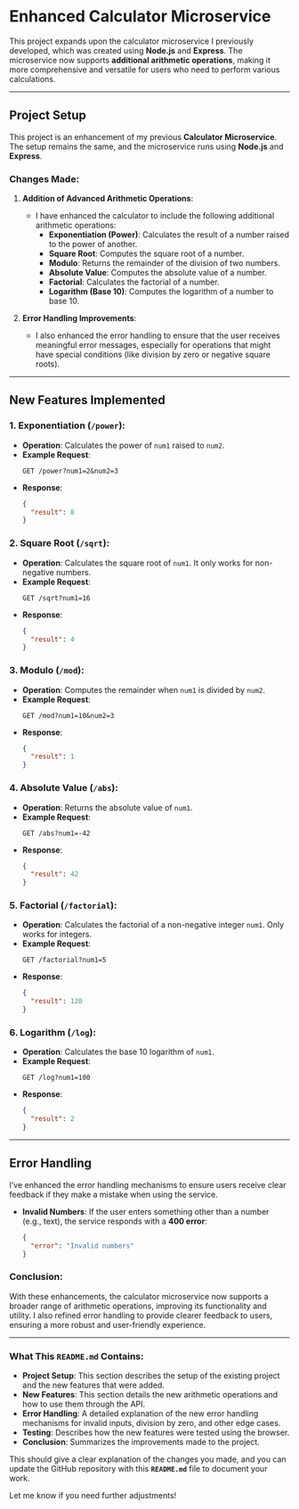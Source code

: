# Enhanced Calculator Microservice

This project expands upon the calculator microservice I previously developed, which was created using **Node.js** and **Express**. The microservice now supports **additional arithmetic operations**, making it more comprehensive and versatile for users who need to perform various calculations.

---

## Project Setup

This project is an enhancement of my previous **Calculator Microservice**. The setup remains the same, and the microservice runs using **Node.js** and **Express**.

### Changes Made:
1. **Addition of Advanced Arithmetic Operations**:
   - I have enhanced the calculator to include the following additional arithmetic operations:
     - **Exponentiation (Power)**: Calculates the result of a number raised to the power of another.
     - **Square Root**: Computes the square root of a number.
     - **Modulo**: Returns the remainder of the division of two numbers.
     - **Absolute Value**: Computes the absolute value of a number.
     - **Factorial**: Calculates the factorial of a number.
     - **Logarithm (Base 10)**: Computes the logarithm of a number to base 10.

2. **Error Handling Improvements**:
   - I also enhanced the error handling to ensure that the user receives meaningful error messages, especially for operations that might have special conditions (like division by zero or negative square roots).

---

## New Features Implemented

### 1. **Exponentiation (`/power`)**:
   - **Operation**: Calculates the power of `num1` raised to `num2`.
   - **Example Request**:
     ```
     GET /power?num1=2&num2=3
     ```
   - **Response**:
     ```json
     {
       "result": 8
     }
     ```

### 2. **Square Root (`/sqrt`)**:
   - **Operation**: Calculates the square root of `num1`. It only works for non-negative numbers.
   - **Example Request**:
     ```
     GET /sqrt?num1=16
     ```
   - **Response**:
     ```json
     {
       "result": 4
     }
     ```

### 3. **Modulo (`/mod`)**:
   - **Operation**: Computes the remainder when `num1` is divided by `num2`.
   - **Example Request**:
     ```
     GET /mod?num1=10&num2=3
     ```
   - **Response**:
     ```json
     {
       "result": 1
     }
     ```

### 4. **Absolute Value (`/abs`)**:
   - **Operation**: Returns the absolute value of `num1`.
   - **Example Request**:
     ```
     GET /abs?num1=-42
     ```
   - **Response**:
     ```json
     {
       "result": 42
     }
     ```

### 5. **Factorial (`/factorial`)**:
   - **Operation**: Calculates the factorial of a non-negative integer `num1`. Only works for integers.
   - **Example Request**:
     ```
     GET /factorial?num1=5
     ```
   - **Response**:
     ```json
     {
       "result": 120
     }
     ```

### 6. **Logarithm (`/log`)**:
   - **Operation**: Calculates the base 10 logarithm of `num1`.
   - **Example Request**:
     ```
     GET /log?num1=100
     ```
   - **Response**:
     ```json
     {
       "result": 2
     }
     ```

---

## Error Handling

I’ve enhanced the error handling mechanisms to ensure users receive clear feedback if they make a mistake when using the service.

- **Invalid Numbers**: If the user enters something other than a number (e.g., text), the service responds with a **400 error**:
  ```json
  {
    "error": "Invalid numbers"
  }

### **Conclusion**:
With these enhancements, the calculator microservice now supports a broader range of arithmetic operations, improving its functionality and utility. I also refined error handling to provide clearer feedback to users, ensuring a more robust and user-friendly experience.


---

### **What This `README.md` Contains:**

- **Project Setup**: This section describes the setup of the existing project and the new features that were added.
- **New Features**: This section details the new arithmetic operations and how to use them through the API.
- **Error Handling**: A detailed explanation of the new error handling mechanisms for invalid inputs, division by zero, and other edge cases.
- **Testing**: Describes how the new features were tested using the browser.
- **Conclusion**: Summarizes the improvements made to the project.

This should give a clear explanation of the changes you made, and you can update the GitHub repository with this **`README.md`** file to document your work.

Let me know if you need further adjustments!

